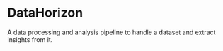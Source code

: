 # DataHorizon
A data processing and analysis pipeline to handle a dataset and extract insights from it.
